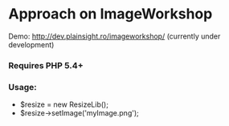 # Approach on ImageWorkshop #
Demo: http://dev.plainsight.ro/imageworkshop/ (currently under development)
 
### Requires PHP 5.4+ ###
 
### Usage: ###
* $resize = new ResizeLib();
* $resize->setImage('myImage.png');
